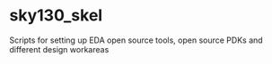 # sky130_skel
Scripts for setting up EDA open source tools, open source PDKs and different design workareas
